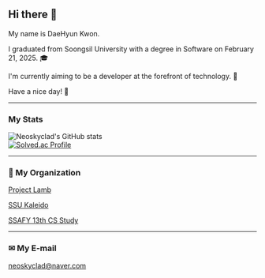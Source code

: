 ## Hi there 👋  
My name is DaeHyun Kwon.  

I graduated from Soongsil University with a degree in Software on February 21, 2025. 🎓  

I'm currently aiming to be a developer at the forefront of technology. 🚀  

Have a nice day! 🤗  

---  

### My Stats  
![Neoskyclad's GitHub stats](https://github-readme-stats.vercel.app/api?username=neoskyclad&show_icons=true&theme=synthwave)  
[![Solved.ac Profile](http://mazassumnida.wtf/api/v2/generate_badge?boj=neoskyclad)](https://solved.ac/neoskyclad/)  

---  

### 🤝 My Organization  
[Project Lamb](https://github.com/ProjectLamb)  

[SSU Kaleido](https://github.com/SSUKaleido)  

[SSAFY 13th CS Study](https://github.com/2025-13th-18-CS)  

---  

### ✉ My E-mail  
neoskyclad@naver.com  
